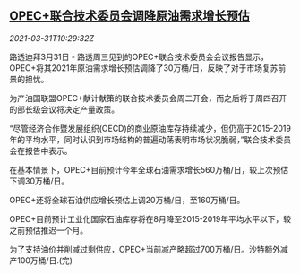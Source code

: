 <!--1617188462000-->
[OPEC+联合技术委员会调降原油需求增长预估](https://cn.reuters.com/article/opec-crude-demand-0331-wedn-idCNKBS2BN1FM)
------

<div><i>2021-03-31T10:29:32Z</i></div><p>路透迪拜3月31日 - 路透周三见到的OPEC+联合技术委员会会议报告显示，OPEC+将其2021年原油需求增长预估调降了30万桶/日，反映了对于市场复苏前景的担忧。</p><p>为产油国联盟OPEC+献计献策的联合技术委员会周二开会，而之后将于周四召开的部长级会议将决定产量政策。</p><p>“尽管经济合作暨发展组织(OECD)的商业原油库存持续减少，但仍高于2015-2019年的平均水平，同时认识到市场结构的普遍动荡表明市场状况脆弱，”联合技术委员会在报告中表示。</p><p>在基本情景下，OPEC+目前预计今年全球石油需求增长560万桶/日，较上次预估下调30万桶/日。</p><p>OPEC+还将全球石油供应增长预估上调20万桶/日，至160万桶/日。</p><p>OPEC+目前预计工业化国家石油库存将在8月降至2015-2019年平均水平以下，较之前预估推迟一个月。</p><p>为了支持油价并削减过剩供应，OPEC+当前减产略超过700万桶/日。沙特额外减产100万桶/日.(完)</p>
